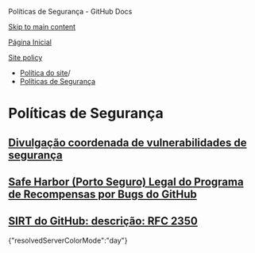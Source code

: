 Políticas de Segurança - GitHub Docs

[Skip to main content](#main-content)

[Página Inicial](/pt)

[Site policy](/pt/site-policy)

* [Política do site](/pt/site-policy)/
* [Políticas de Segurança](/pt/site-policy/security-policies)

Políticas de Segurança
==========

[Divulgação coordenada de vulnerabilidades de segurança](/pt/site-policy/security-policies/coordinated-disclosure-of-security-vulnerabilities)
----------

[Safe Harbor (Porto Seguro) Legal do Programa de Recompensas por Bugs do GitHub](/pt/site-policy/security-policies/github-bug-bounty-program-legal-safe-harbor)
----------

[SIRT do GitHub: descrição: RFC 2350](/pt/site-policy/security-policies/github-sirt-description-rfc-2350)
----------

{"resolvedServerColorMode":"day"}
